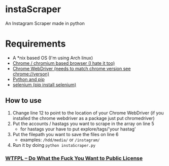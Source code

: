 # instaScraper
An Instagram Scraper made in python

# Requirements
* A *nix based OS (I'm using Arch linux)
* [Chrome / chromium based browser (I hate it too)](https://www.google.com/chrome/ "Chrome / chromium based browser (I hate it too)")
* [Chrome WebDriver (needs to match chrome version see chrome://verson)](https://sites.google.com/a/chromium.org/chromedriver/ "Chrome WebDriver (needs to match chrome version see chrome://verson)")
* [Python and pip](https://www.python.org/downloads/ "Python and pip")
* [selenium (pip install selenium)](https://pypi.org/project/selenium/ "selenium (pip install selenium)")

## How to use
1. Change line 12 to point to the location of your Chrome WebDriver (if you installed the chrome webdriver as a package just put chromedriver)
2. Put the accounts / hastags you want to scrape in the array on line 5
    * for hastags your have to put explore/tags/'your hastag'
3. Put the filepath you want to save the files on line 6
    * examples: ``/hdd/media/`` or ``/instagram/``
4. Run it by doing ``python instaScraper.py``

### [WTFPL – Do What the Fuck You Want to Public License](http://www.wtfpl.net/ " WTFPL – Do What the Fuck You Want to Public License")